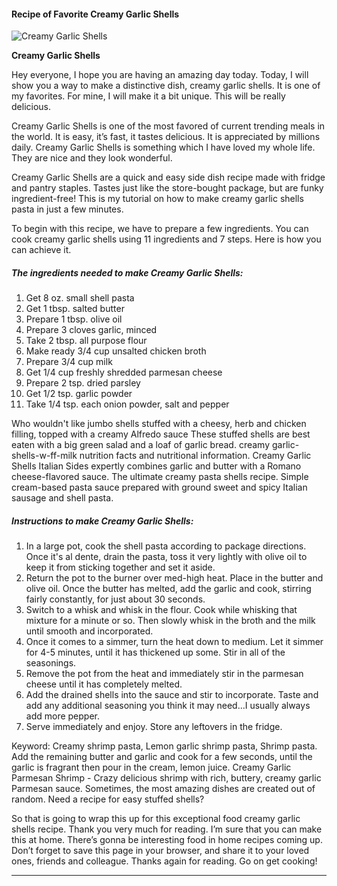             

#### Recipe of Favorite Creamy Garlic Shells

![Creamy Garlic Shells](https://img-global.cpcdn.com/recipes/750b52b453a8d593/751x532cq70/creamy-garlic-shells-recipe-main-photo.jpg)

**Creamy Garlic Shells**

Hey everyone, I hope you are having an amazing day today. Today, I will show you a way to make a distinctive dish, creamy garlic shells. It is one of my favorites. For mine, I will make it a bit unique. This will be really delicious.

Creamy Garlic Shells is one of the most favored of current trending meals in the world. It is easy, it’s fast, it tastes delicious. It is appreciated by millions daily. Creamy Garlic Shells is something which I have loved my whole life. They are nice and they look wonderful.

Creamy Garlic Shells are a quick and easy side dish recipe made with fridge and pantry staples. Tastes just like the store-bought package, but are funky ingredient-free! This is my tutorial on how to make creamy garlic shells pasta in just a few minutes.

To begin with this recipe, we have to prepare a few ingredients. You can cook creamy garlic shells using 11 ingredients and 7 steps. Here is how you can achieve it.

##### The ingredients needed to make Creamy Garlic Shells:

1.  Get 8 oz. small shell pasta
2.  Get 1 tbsp. salted butter
3.  Prepare 1 tbsp. olive oil
4.  Prepare 3 cloves garlic, minced
5.  Take 2 tbsp. all purpose flour
6.  Make ready 3/4 cup unsalted chicken broth
7.  Prepare 3/4 cup milk
8.  Get 1/4 cup freshly shredded parmesan cheese
9.  Prepare 2 tsp. dried parsley
10.  Get 1/2 tsp. garlic powder
11.  Take 1/4 tsp. each onion powder, salt and pepper

Who wouldn't like jumbo shells stuffed with a cheesy, herb and chicken filling, topped with a creamy Alfredo sauce These stuffed shells are best eaten with a big green salad and a loaf of garlic bread. creamy garlic-shells-w-ff-milk nutrition facts and nutritional information. Creamy Garlic Shells Italian Sides expertly combines garlic and butter with a Romano cheese-flavored sauce. The ultimate creamy pasta shells recipe. Simple cream-based pasta sauce prepared with ground sweet and spicy Italian sausage and shell pasta.

##### Instructions to make Creamy Garlic Shells:

1.  In a large pot, cook the shell pasta according to package directions. Once it's al dente, drain the pasta, toss it very lightly with olive oil to keep it from sticking together and set it aside.
2.  Return the pot to the burner over med-high heat. Place in the butter and olive oil. Once the butter has melted, add the garlic and cook, stirring fairly constantly, for just about 30 seconds.
3.  Switch to a whisk and whisk in the flour. Cook while whisking that mixture for a minute or so. Then slowly whisk in the broth and the milk until smooth and incorporated.
4.  Once it comes to a simmer, turn the heat down to medium. Let it simmer for 4-5 minutes, until it has thickened up some. Stir in all of the seasonings.
5.  Remove the pot from the heat and immediately stir in the parmesan cheese until it has completely melted.
6.  Add the drained shells into the sauce and stir to incorporate. Taste and add any additional seasoning you think it may need…I usually always add more pepper.
7.  Serve immediately and enjoy. Store any leftovers in the fridge.

Keyword: Creamy shrimp pasta, Lemon garlic shrimp pasta, Shrimp pasta. Add the remaining butter and garlic and cook for a few seconds, until the garlic is fragrant then pour in the cream, lemon juice. Creamy Garlic Parmesan Shrimp - Crazy delicious shrimp with rich, buttery, creamy garlic Parmesan sauce. Sometimes, the most amazing dishes are created out of random. Need a recipe for easy stuffed shells?

So that is going to wrap this up for this exceptional food creamy garlic shells recipe. Thank you very much for reading. I’m sure that you can make this at home. There’s gonna be interesting food in home recipes coming up. Don’t forget to save this page in your browser, and share it to your loved ones, friends and colleague. Thanks again for reading. Go on get cooking!

* * *